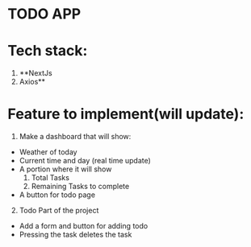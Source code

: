 # TODO APP

# Tech stack:
1. **NextJs
2. Axios**

# Feature to implement(will update):
1. Make a dashboard that will show:
  - Weather of today
  - Current time and day (real time update)
  - A portion where it will show
      1. Total Tasks
      2. Remaining Tasks to complete
  - A button for todo page

2. Todo Part of the project
  - Add a form and button for adding todo
  - Pressing the task deletes the task
